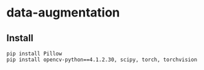 # data-augmentation
## Install
```
pip install Pillow
pip install opencv-python==4.1.2.30, scipy, torch, torchvision
```
